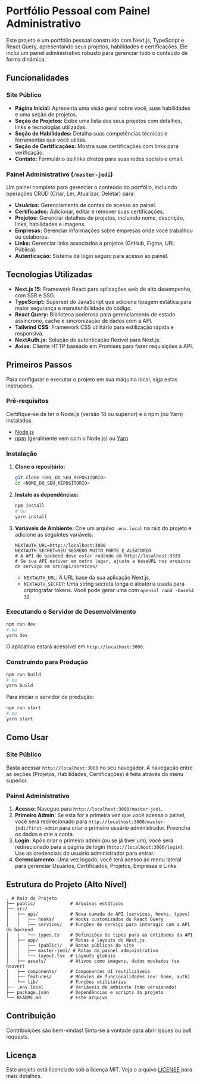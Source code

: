 # Portfólio Pessoal com Painel Administrativo

Este projeto é um portfólio pessoal construído com Next.js, TypeScript e React Query, apresentando seus projetos, habilidades e certificações. Ele inclui um painel administrativo robusto para gerenciar todo o conteúdo de forma dinâmica.

## Funcionalidades

### Site Público
- **Página Inicial:** Apresenta uma visão geral sobre você, suas habilidades e uma seção de projetos.
- **Seção de Projetos:** Exibe uma lista dos seus projetos com detalhes, links e tecnologias utilizadas.
- **Seção de Habilidades:** Detalha suas competências técnicas e ferramentas que você utiliza.
- **Seção de Certificações:** Mostra suas certificações com links para verificação.
- **Contato:** Formulário ou links diretos para suas redes sociais e email.

### Painel Administrativo (`/master-jedi`)
Um painel completo para gerenciar o conteúdo do portfólio, incluindo operações CRUD (Criar, Ler, Atualizar, Deletar) para:
- **Usuários:** Gerenciamento de contas de acesso ao painel.
- **Certificados:** Adicionar, editar e remover suas certificações.
- **Projetos:** Gerenciar detalhes de projetos, incluindo nome, descrição, links, habilidades e imagens.
- **Empresas:** Gerenciar informações sobre empresas onde você trabalhou ou colaborou.
- **Links:** Gerenciar links associados a projetos (GitHub, Figma, URL Pública).
- **Autenticação:** Sistema de login seguro para acesso ao painel.

## Tecnologias Utilizadas

- **Next.js 15:** Framework React para aplicações web de alto desempenho, com SSR e SSG.
- **TypeScript:** Superset do JavaScript que adiciona tipagem estática para maior segurança e manutenibilidade do código.
- **React Query:** Biblioteca poderosa para gerenciamento de estado assíncrono, cache e sincronização de dados com a API.
- **Tailwind CSS:** Framework CSS utilitário para estilização rápida e responsiva.
- **NextAuth.js:** Solução de autenticação flexível para Next.js.
- **Axios:** Cliente HTTP baseado em Promises para fazer requisições à API.

## Primeiros Passos

Para configurar e executar o projeto em sua máquina local, siga estas instruções.

### Pré-requisitos
Certifique-se de ter o Node.js (versão 18 ou superior) e o npm (ou Yarn) instalados.

- [Node.js](https://nodejs.org/)
- [npm](https://www.npmjs.com/) (geralmente vem com o Node.js) ou [Yarn](https://yarnpkg.com/)

### Instalação

1.  **Clone o repositório:**
    ```bash
    git clone <URL_DO_SEU_REPOSITORIO>
    cd <NOME_DO_SEU_REPOSITORIO>
    ```

2.  **Instale as dependências:**
    ```bash
    npm install
    # ou
    yarn install
    ```

3.  **Variáveis de Ambiente:**
    Crie um arquivo `.env.local` na raiz do projeto e adicione as seguintes variáveis:
    ```env
    NEXTAUTH_URL=http://localhost:3000
    NEXTAUTH_SECRET=SEU_SEGREDO_MUITO_FORTE_E_ALEATORIO
    # A API de backend deve estar rodando em http://localhost:3333
    # Se sua API estiver em outro lugar, ajuste a baseURL nos arquivos de serviço em src/api/services/
    ```
    *   `NEXTAUTH_URL`: A URL base da sua aplicação Next.js.
    *   `NEXTAUTH_SECRET`: Uma string secreta longa e aleatória usada para criptografar tokens. Você pode gerar uma com `openssl rand -base64 32`.

### Executando o Servidor de Desenvolvimento

```bash
npm run dev
# ou
yarn dev
```

O aplicativo estará acessível em `http://localhost:3000`.

### Construindo para Produção

```bash
npm run build
# ou
yarn build
```

Para iniciar o servidor de produção:

```bash
npm run start
# ou
yarn start
```

## Como Usar

### Site Público
Basta acessar `http://localhost:3000` no seu navegador. A navegação entre as seções (Projetos, Habilidades, Certificações) é feita através do menu superior.

### Painel Administrativo

1.  **Acesso:** Navegue para `http://localhost:3000/master-jedi`.
2.  **Primeiro Admin:** Se esta for a primeira vez que você acessa o painel, você será redirecionado para `http://localhost:3000/master-jedi/first-admin` para criar o primeiro usuário administrador. Preencha os dados e crie a conta.
3.  **Login:** Após criar o primeiro admin (ou se já tiver um), você será redirecionado para a página de login (`http://localhost:3000/login`). Use as credenciais do usuário administrador para entrar.
4.  **Gerenciamento:** Uma vez logado, você terá acesso ao menu lateral para gerenciar Usuários, Certificados, Projetos, Empresas e Links.

## Estrutura do Projeto (Alto Nível)

```
. # Raiz do Projeto
├── public/             # Arquivos estáticos
├── src/
│   ├── api/            # Nova camada de API (services, hooks, types)
│   │   ├── hooks/      # Hooks customizados do React Query
│   │   ├── services/   # Funções de serviço para interagir com a API de backend
│   │   └── types.ts    # Definições de tipos para as entidades da API
│   ├── app/            # Rotas e layouts do Next.js
│   │   ├── (public)/   # Rotas públicas do site
│   │   ├── master-jedi/ # Rotas do painel administrativo
│   │   └── layout.tsx  # Layouts globais
│   ├── assets/         # Ativos como imagens, dados mockados (se houver)
│   ├── components/     # Componentes UI reutilizáveis
│   ├── features/       # Módulos de funcionalidades (ex: home, auth)
│   └── lib/            # Funções utilitárias
├── .env.local          # Variáveis de ambiente (não versionado)
├── package.json        # Dependências e scripts do projeto
└── README.md           # Este arquivo
```

## Contribuição

Contribuições são bem-vindas! Sinta-se à vontade para abrir issues ou pull requests.

## Licença

Este projeto está licenciado sob a licença MIT. Veja o arquivo [LICENSE](LICENSE) para mais detalhes.